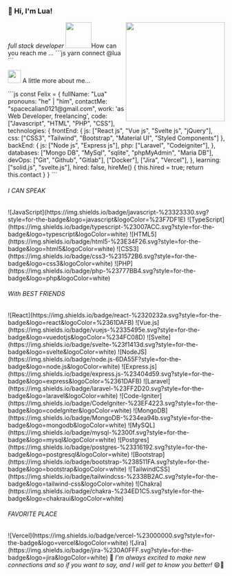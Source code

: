 
<h3>👋 Hi, I'm Lua!</h3>
<img align='right' src="https://media.giphy.com/media/M9gbBd9nbDrOTu1Mqx/giphy.gif" width="230">
<i>full stack developer</i>
<img src='https://raw.githubusercontent.com/ShahriarShafin/ShahriarShafin/main/Assets/handshake.gif' width="60" /><a>How can you reach me ...</a>
```js
yarn connect @lua
```
<p><img src="https://media.giphy.com/media/VgCDAzcKvsR6OM0uWg/giphy.gif" width="30"> <a>A little more about me...</a></p>
```js
const Felix = {
  fullName: "Lua"
  pronouns: "he" | "him",
  contactMe: "spacecalian0121@gmail.com",
  work: 'as Web Developer, freelancing',
  code: ["Javascript", "HTML", "PHP", "CSS"],
  technologies: {
    frontEnd: {
        js: ["React js", "Vue js", "Svelte js", "jQuery"],
        css: ["CSS3", "Tailwind", "Bootstrap", "Material UI", "Styled Components"]
    },
    backEnd: {
        js: ["Node js", "Express js"],
        php: ["Laravel", "Codeigniter"],
    },
    databases: ["Mongo DB", "MySql", "sqlite", "phpMyAdmin", "Maria DB"],
    devOps: ["Git", "Github", "Gitlab"], ["Docker"], ["Jira", "Vercel"],
  },
  learning: ["solid.js", "svelte.js"],
  hired: false,
  hireMe() {
      this.hired = true;
      return this.contact
  }
}
```
<p align="center" style="text-align: center; width:100%;">
  <h6>I CAN SPEAK</h6>
</p>
![JavaScript](https://img.shields.io/badge/javascript-%23323330.svg?style=for-the-badge&logo=javascript&logoColor=%23F7DF1E)  ![TypeScript](https://img.shields.io/badge/typescript-%23007ACC.svg?style=for-the-badge&logo=typescript&logoColor=white)
![HTML5](https://img.shields.io/badge/html5-%23E34F26.svg?style=for-the-badge&logo=html5&logoColor=white)  ![CSS3](https://img.shields.io/badge/css3-%231572B6.svg?style=for-the-badge&logo=css3&logoColor=white)  ![PHP](https://img.shields.io/badge/php-%23777BB4.svg?style=for-the-badge&logo=php&logoColor=white)
<h6>With BEST FRIENDS</h6>
![React](https://img.shields.io/badge/react-%2320232a.svg?style=for-the-badge&logo=react&logoColor=%2361DAFB)
![Vue.js](https://img.shields.io/badge/vuejs-%2335495e.svg?style=for-the-badge&logo=vuedotjs&logoColor=%234FC08D)
![Svelte](https://img.shields.io/badge/svelte-%23f1413d.svg?style=for-the-badge&logo=svelte&logoColor=white)
![NodeJS](https://img.shields.io/badge/node.js-6DA55F?style=for-the-badge&logo=node.js&logoColor=white)
![Express.js](https://img.shields.io/badge/express.js-%23404d59.svg?style=for-the-badge&logo=express&logoColor=%2361DAFB)
![Laravel](https://img.shields.io/badge/laravel-%23FF2D20.svg?style=for-the-badge&logo=laravel&logoColor=white)
![Code-Igniter](https://img.shields.io/badge/CodeIgniter-%23EF4223.svg?style=for-the-badge&logo=codeIgniter&logoColor=white)
![MongoDB](https://img.shields.io/badge/MongoDB-%234ea94b.svg?style=for-the-badge&logo=mongodb&logoColor=white)
![MySQL](https://img.shields.io/badge/mysql-%2300f.svg?style=for-the-badge&logo=mysql&logoColor=white)
![Postgres](https://img.shields.io/badge/postgres-%23316192.svg?style=for-the-badge&logo=postgresql&logoColor=white)
![Bootstrap](https://img.shields.io/badge/bootstrap-%238511FA.svg?style=for-the-badge&logo=bootstrap&logoColor=white)
![TailwindCSS](https://img.shields.io/badge/tailwindcss-%2338B2AC.svg?style=for-the-badge&logo=tailwind-css&logoColor=white)
![Chakra](https://img.shields.io/badge/chakra-%234ED1C5.svg?style=for-the-badge&logo=chakraui&logoColor=white)
<h6>FAVORITE PLACE</h6>
![Vercel](https://img.shields.io/badge/vercel-%23000000.svg?style=for-the-badge&logo=vercel&logoColor=white)
![Jira](https://img.shields.io/badge/jira-%230A0FFF.svg?style=for-the-badge&logo=jira&logoColor=white)
👋 <i>I'm always excited to make new connections and so if you want to say, and I will get to know you better!</i> 😄🌟
